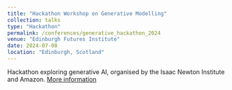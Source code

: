 ```yaml
---
title: "Hackathon Workshop on Generative Modelling"
collection: talks
type: "Hackathon"
permalink: /conferences/generative_hackathon_2024
venue: "Edinburgh Futures Institute"
date: 2024-07-08
location: "Edinburgh, Scotland"
---
```


Hackathon exploring generative AI, organised by the Isaac Newton Institute and Amazon.
[More information](https://www.newton.ac.uk/event/dml/)